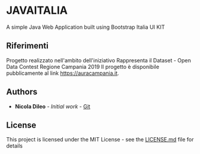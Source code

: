 # JAVAITALIA

A simple Java Web Application built using Bootstrap Italia UI KIT

## Riferimenti
Progetto realizzato nell'ambito dell'iniziativo Rappresenta il Dataset - Open Data Contest Regione Campania 2019
Il progetto è disponibile pubblicamente al link https://auracampania.it.

## Authors

* **Nicola Dileo** - *Initial work* - [Git](https://github.com/nicoladileo)

## License

This project is licensed under the MIT License - see the [LICENSE.md](LICENSE.md) file for details

